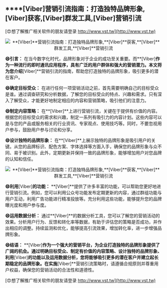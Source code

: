## ****[Viber]**营销引流指南：打造独特品牌形象,**[Viber]**获客,**[Viber]**群发工具,**[Viber]**营销引流**

[😍想了解推广相关软件的朋友请登录 http://www.vst.tw](http://www.vst.tw)

 <center><img src="https://vst.tw/MP4/tuiguang/png/2.png" alt="**[Viber]**营销引流指南：打造独特品牌形象,**[Viber]**获客,**[Viber]**群发工具,**[Viber]**营销引流"></center>

**😄引言：**
在当今数字化时代，品牌形象对于企业的成功至关重要。而**[Viber]**作为一种流行的即时通讯应用程序，具有广泛的用户群体和强大的营销潜力。本文将为您介绍**[Viber]**营销引流的指南，帮助您打造独特的品牌形象，吸引更多的潜在客户。

**😄确定目标受众：**
在进行任何一项营销活动之前，首先需要明确自己的目标受众是谁。通过调查研究和分析数据，了解您的目标受众的特点、兴趣和需求。只有深入了解受众，才能更好地制定相应的内容和营销策略，吸引他们的注意力。

**😄制定内容策略：**
在**[Viber]**上进行营销引流，关键在于提供有价值的内容。根据您的目标受众的需求和兴趣，制定一系列有吸引力的内容计划。这些内容可以是与您的产品或服务相关的行业资讯、专家观点、使用技巧等。同时，不要忽视用户参与，鼓励用户参与讨论和分享。

**😄设计独特的品牌形象：**
在**[Viber]**上展示独特的品牌形象是吸引用户的关键。从您的品牌标识、配色方案、字体选择等方面入手，确保您的品牌形象与众不同、易于被识别。此外，定期更新并保持一致的品牌形象，能够增加用户对您品牌的认知和信任。

 <center><img src="https://vst.tw/MP4/tuiguang/png/3.png" alt="**[Viber]**营销引流指南：打造独特品牌形象,**[Viber]**获客,**[Viber]**群发工具,**[Viber]**营销引流"></center>

**😄利用**[Viber]**的功能：**
**[Viber]**提供了许多丰富的功能，可以帮助您更好地进行营销引流。例如，您可以利用公众号功能发布定期更新的内容，通过群组功能与用户互动，利用广告功能进行精准投放等。充分利用这些功能，能够提升您的品牌曝光度和用户参与度。

**😄运用数据分析：**
通过**[Viber]**的数据分析工具，您可以了解您的营销活动的效果。分析用户行为、反馈和转化率等数据，有助于评估您的策略是否成功，并作出相应的调整。持续监测和优化，能够提高引流效果，增加转化率，进一步增强品牌形象。

**😄结语：**
**[Viber]**作为一个强大的营销平台，为企业打造独特的品牌形象提供了广阔的机会。通过明确目标受众、制定有价值的内容策略、设计独特的品牌形象、利用**[Viber]**的功能以及运用数据分析，您将能够吸引更多的潜在客户并建立起长期稳定的品牌形象。在实施**[Viber]**营销引流策略时，请遵循合规原则并尊重用户权益，确保您的营销活动的合法性和道德性。

[😍想了解推广相关软件的朋友请登录 http://www.vst.tw](http://www.vst.tw)



